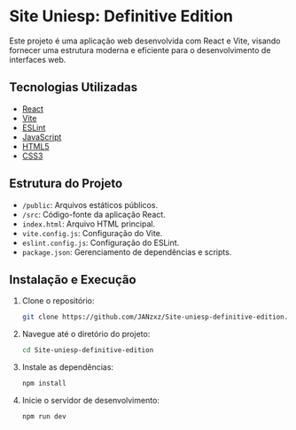 
# Site Uniesp: Definitive Edition

Este projeto é uma aplicação web desenvolvida com React e Vite, visando fornecer uma estrutura moderna e eficiente para o desenvolvimento de interfaces web.

## Tecnologias Utilizadas

- [React](https://reactjs.org/)
- [Vite](https://vitejs.dev/)
- [ESLint](https://eslint.org/)
- [JavaScript](https://developer.mozilla.org/pt-BR/docs/Web/JavaScript)
- [HTML5](https://developer.mozilla.org/pt-BR/docs/Web/HTML)
- [CSS3](https://developer.mozilla.org/pt-BR/docs/Web/CSS)

## Estrutura do Projeto

- `/public`: Arquivos estáticos públicos.
- `/src`: Código-fonte da aplicação React.
- `index.html`: Arquivo HTML principal.
- `vite.config.js`: Configuração do Vite.
- `eslint.config.js`: Configuração do ESLint.
- `package.json`: Gerenciamento de dependências e scripts.

## Instalação e Execução

1. Clone o repositório:
   ```bash
   git clone https://github.com/JANzxz/Site-uniesp-definitive-edition.git
   ```

2. Navegue até o diretório do projeto:
   ```bash
   cd Site-uniesp-definitive-edition
   ```

3. Instale as dependências:
   ```bash
   npm install
   ```

4. Inicie o servidor de desenvolvimento:
   ```bash
   npm run dev
   ```

